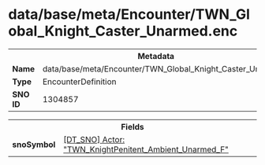 <h1>data/base/meta/Encounter/TWN_Global_Knight_Caster_Unarmed.enc</h1><table><tr><th colspan="100%">Metadata</th></tr><tr><td><b>Name</b></td><td>data/base/meta/Encounter/TWN_Global_Knight_Caster_Unarmed.enc</td></tr><tr><td><b>Type</b></td><td>EncounterDefinition</td></tr><tr><td><b>SNO ID</b></td><td>1304857</td></tr></table>

<table><tr><th colspan="100%">Fields</th></tr><tr><td><b>snoSymbol</b></td><td><a href="..\Actor\TWN_KnightPenitent_Ambient_Unarmed_F.acr.md">[DT_SNO] Actor: "TWN_KnightPenitent_Ambient_Unarmed_F"</a></td></tr></table>

